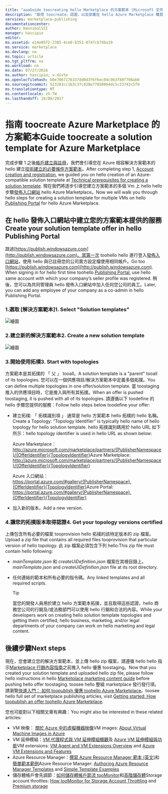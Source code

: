```yaml
---
title: "aaaGuide toocreating hello Marketplace 的方案範本 |Microsoft 文件"
description: "取得 toocreate，認證，以及部署在 hello Azure Marketplace 購買的多部 VM 映像解決方案範本的詳細的指示。"
services: marketplace-publishing
documentationcenter: 
author: HannibalSII
manager: hascipio
editor: 
ms.assetid: e14e05f2-2385-4ce0-b351-0747cb74ba19
ms.service: marketplace
ms.devlang: na
ms.topic: article
ms.tgt_pltfrm: na
ms.workload: na
ms.date: 07/27/2016
ms.author: hascipio; v-divte
ms.openlocfilehash: b0e7067176337dd0d3f6f6ec04c963f80f706ab0
ms.sourcegitcommit: 523283cc1b3c37c428e77850964dc1c33742c5f0
ms.translationtype: MT
ms.contentlocale: zh-TW
ms.lasthandoff: 10/06/2017
---
```

# <a name="guide-toocreate-a-solution-template-for-azure-marketplace"></a><span data-ttu-id="233b5-103">指南 toocreate Azure Marketplace 的方案範本</span><span class="sxs-lookup"><span data-stu-id="233b5-103">Guide toocreate a solution template for Azure Marketplace</span></span>
<span data-ttu-id="233b5-104">完成步驟 1 之後[帳戶建立與註冊][link-acct-creation]，我們會引導您在 Azure 相容解決方案範本的 hello 建立[技術建立的必要條件方案範本](marketplace-publishing-solution-template-creation-prerequisites.md)。</span><span class="sxs-lookup"><span data-stu-id="233b5-104">After completing step 1, [Account creation and registration][link-acct-creation], we guided you on hello creation of an Azure-compatible solution template at [Technical prerequisites for creating a solution template](marketplace-publishing-solution-template-creation-prerequisites.md).</span></span> <span data-ttu-id="233b5-105">現在我們將逐步引導您建立方案範本的多個 Vm 上 hello hello 步驟[發佈入口網站][ link-pubportal] hello Azure Marketplace。</span><span class="sxs-lookup"><span data-stu-id="233b5-105">Now we will walk you through hello steps for creating a solution template for multiple VMs on hello [Publishing Portal][link-pubportal] for hello Azure Marketplace.</span></span>

## <a name="create-your-solution-template-offer-in-hello-publishing-portal"></a><span data-ttu-id="233b5-106">在 hello 發佈入口網站中建立您的方案範本提供的服務</span><span class="sxs-lookup"><span data-stu-id="233b5-106">Create your solution template offer in hello Publishing Portal</span></span>
<span data-ttu-id="233b5-107">跳過[https://publish.windowsazure.com](http://publish.windowsazure.com)。當第一次 toohello hello 進行登入[發佈入口網站](https://publish.windowsazure.com/)，使用 hello 與已註冊您的公司賣方設定檔使用相同帳戶。</span><span class="sxs-lookup"><span data-stu-id="233b5-107">Go too [https://publish.windowsazure.com](http://publish.windowsazure.com). When signing in for hello first time toohello [Publishing Portal](https://publish.windowsazure.com/), use hello same account with which your company’s seller profile was registered.</span></span> <span data-ttu-id="233b5-108">稍後，您可以為共同管理員 hello 發佈入口網站中加入任何您公司的員工。</span><span class="sxs-lookup"><span data-stu-id="233b5-108">Later, you can add any employee of your company as a co-admin in hello Publishing Portal.</span></span>

### <a name="1-select-solution-templates"></a><span data-ttu-id="233b5-109">1.選取 [解決方案範本]</span><span class="sxs-lookup"><span data-stu-id="233b5-109">1. Select "Solution templates"</span></span>
  ![繪圖][img-pubportal-menu-sol-templ]

### <a name="2-create-a-new-solution-template"></a><span data-ttu-id="233b5-111">2.建立新的解決方案範本</span><span class="sxs-lookup"><span data-stu-id="233b5-111">2. Create a new solution template</span></span>
  ![繪圖][img-pubportal-sol-templ-new]

### <a name="3-start-with-topologies"></a><span data-ttu-id="233b5-113">3.開始使用拓樸</span><span class="sxs-lookup"><span data-stu-id="233b5-113">3. Start with topologies</span></span>
<span data-ttu-id="233b5-114">方案範本是其拓撲的 「 父 」 tooall。</span><span class="sxs-lookup"><span data-stu-id="233b5-114">A solution template is a "parent" tooall of its topologies.</span></span> <span data-ttu-id="233b5-115">您可以在一個供應項目/解決方案範本中定義多個拓撲。</span><span class="sxs-lookup"><span data-stu-id="233b5-115">You can define multiple topologies in one offer/solution template.</span></span> <span data-ttu-id="233b5-116">當 toostaging 推入的供應項目時，它是推入與所有其拓撲。</span><span class="sxs-lookup"><span data-stu-id="233b5-116">When an offer is pushed toostaging, it is pushed with all of its topologies.</span></span> <span data-ttu-id="233b5-117">請遵循以下 toodefine 的 hello 步驟您提供的服務：</span><span class="sxs-lookup"><span data-stu-id="233b5-117">Follow hello steps below toodefine your offer:</span></span>     

* <span data-ttu-id="233b5-118">建立拓樸: 「 拓樸識別項 」 通常是 hello 方案範本 hello 拓樸的 hello 名稱。</span><span class="sxs-lookup"><span data-stu-id="233b5-118">Create a Topology: “Topology Identifier” is typically hello name of hello topology for hello solution template.</span></span> <span data-ttu-id="233b5-119">hello 拓撲識別碼用於 hello URL 如下所示：</span><span class="sxs-lookup"><span data-stu-id="233b5-119">hello topology identifier is used in hello URL as shown below:</span></span>

  <span data-ttu-id="233b5-120">Azure Marketplace：http://azure.microsoft.com/marketplace/partners/{PublisherNamespace}/{OfferIdentifier}{TopologyIdentifier}</span><span class="sxs-lookup"><span data-stu-id="233b5-120">Azure Marketplace: http://azure.microsoft.com/marketplace/partners/{PublisherNamespace}/{OfferIdentifier}{TopologyIdentifier}</span></span>

  <span data-ttu-id="233b5-121">Azure 入口網站：https://portal.azure.com/#gallery/{PublisherNamespace}.{OfferIdentifier}{TopologyIdentifier}</span><span class="sxs-lookup"><span data-stu-id="233b5-121">Azure Portal: https://portal.azure.com/#gallery/{PublisherNamespace}.{OfferIdentifier}{TopologyIdentifier}</span></span>
* <span data-ttu-id="233b5-122">加入新的版本。</span><span class="sxs-lookup"><span data-stu-id="233b5-122">Add a new version.</span></span>

### <a name="4-get-your-topology-versions-certified"></a><span data-ttu-id="233b5-123">4.讓您的拓撲版本取得認證</span><span class="sxs-lookup"><span data-stu-id="233b5-123">4. Get your topology versions certified</span></span>
<span data-ttu-id="233b5-124">上傳包含所有必要的檔案 tooprovision hello 拓樸的該特定版本的 zip 檔案。</span><span class="sxs-lookup"><span data-stu-id="233b5-124">Upload a zip file that contains all required files tooprovision that particular version of hello topology.</span></span> <span data-ttu-id="233b5-125">此 zip 檔案必須包含下列 hello:</span><span class="sxs-lookup"><span data-stu-id="233b5-125">This zip file must contain hello following:</span></span>

* <span data-ttu-id="233b5-126">*mainTemplate.json* 和 *createUiDefinition.json* 檔案在其根目錄上。</span><span class="sxs-lookup"><span data-stu-id="233b5-126">*mainTemplate.json* and *createUiDefinition.json* file at its root directory.</span></span>
* <span data-ttu-id="233b5-127">任何連結的範本和所有必要的指令碼。</span><span class="sxs-lookup"><span data-stu-id="233b5-127">Any linked templates and all required scripts.</span></span>

  > [!TIP]
  > <span data-ttu-id="233b5-128">當您的開發人員用於建立 hello 方案範本拓撲，並且取得這些認證，hello 商務您公司的行銷及/或法務部門可以使用 hello 行銷和合法的內容。</span><span class="sxs-lookup"><span data-stu-id="233b5-128">While your developers work on creating hello solution template topologies and getting them certified, hello business, marketing, and/or legal departments of your company can work on hello marketing and legal content.</span></span>
  >
  >

## <a name="next-steps"></a><span data-ttu-id="233b5-129">後續步驟</span><span class="sxs-lookup"><span data-stu-id="233b5-129">Next steps</span></span>
<span data-ttu-id="233b5-130">現在，您會建立您的解決方案範本，並上傳 hello zip 檔案，請遵循 hello hello 指示[Marketplace 行銷內容指南](marketplace-publishing-push-to-staging.md)之前推入 hello 優惠 toostaging。</span><span class="sxs-lookup"><span data-stu-id="233b5-130">Now that you created your solution template and uploaded hello zip file, please follow hello instructions in hello [Marketplace marketing content guide](marketplace-publishing-push-to-staging.md) before pushing hello offer toostaging.</span></span> <span data-ttu-id="233b5-131">toosee hello 整組 marketplace 發行發行項，請瀏覽[快速入門： 如何 toopublish 優惠 toohello Azure Marketplace](marketplace-publishing-getting-started.md)。</span><span class="sxs-lookup"><span data-stu-id="233b5-131">toosee hello full set of marketplace publishing articles, visit [Getting started: How toopublish an offer toohello Azure Marketplace](marketplace-publishing-getting-started.md).</span></span>

<span data-ttu-id="233b5-132">您也可能對以下相關文章有興趣：</span><span class="sxs-lookup"><span data-stu-id="233b5-132">You might also be interested in these related articles:</span></span>

* <span data-ttu-id="233b5-133">VM 映像： [關於 Azure 中的虛擬機器映像](https://msdn.microsoft.com/library/azure/dn790290.aspx)</span><span class="sxs-lookup"><span data-stu-id="233b5-133">VM images: [About Virtual Machine Images in Azure](https://msdn.microsoft.com/library/azure/dn790290.aspx)</span></span>
* <span data-ttu-id="233b5-134">VM 延伸模組：[VM 代理程式與 VM 延伸模組概觀](https://msdn.microsoft.com/library/azure/dn832621.aspx)及 [Azure VM 延伸模組與功能](https://msdn.microsoft.com/library/azure/dn606311.aspx)</span><span class="sxs-lookup"><span data-stu-id="233b5-134">VM extensions: [VM Agent and VM Extensions Overview](https://msdn.microsoft.com/library/azure/dn832621.aspx) and [Azure VM Extensions and Features](https://msdn.microsoft.com/library/azure/dn606311.aspx)</span></span>
* <span data-ttu-id="233b5-135">Azure Resource Manager：[撰寫 Azure Resource Manager 範本 (英文)](../azure-resource-manager/resource-group-authoring-templates.md)和[簡單範本範例](https://github.com/rjmax/ArmExamples)</span><span class="sxs-lookup"><span data-stu-id="233b5-135">Azure Resource Manager: [Authoring Azure Resource Manager Templates](../azure-resource-manager/resource-group-authoring-templates.md) and [Simple Template Examples](https://github.com/rjmax/ArmExamples)</span></span>
* <span data-ttu-id="233b5-136">儲存體帳戶會先調節：[如何儲存體帳戶節流 tooMonitor](http://blogs.msdn.com/b/mast/archive/2014/08/02/how-to-monitor-for-storage-account-throttling.aspx)和[高階儲存體](../storage/common/storage-premium-storage.md#scalability-and-performance-targets)</span><span class="sxs-lookup"><span data-stu-id="233b5-136">Storage account throttles: [How tooMonitor for Storage Account Throttling](http://blogs.msdn.com/b/mast/archive/2014/08/02/how-to-monitor-for-storage-account-throttling.aspx) and [Premium storage](../storage/common/storage-premium-storage.md#scalability-and-performance-targets)</span></span>

[img-pubportal-menu-sol-templ]:media/marketplace-publishing-solution-template-creation/pubportal-menu-solution-templates.png
[img-pubportal-sol-templ-new]:media/marketplace-publishing-solution-template-creation/pubportal-solution-template-new.png
[link-acct-creation]:marketplace-publishing-accounts-creation-registration.md
[link-pubportal]:https://publish.windowsazure.com

